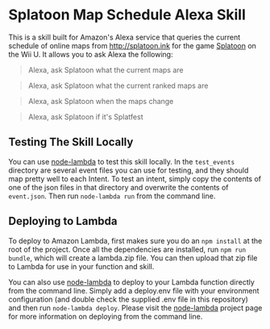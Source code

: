 # Splatoon Map Schedule Alexa Skill

This is a skill built for Amazon's Alexa service that queries the current schedule of online maps
from http://splatoon.ink for the game [Splatoon](http://splatoon.nintendo.com) on the Wii U.  It
allows you to ask Alexa the following:

> Alexa, ask Splatoon what the current maps are

> Alexa, ask Splatoon what the current ranked maps are

> Alexa, ask Splatoon when the maps change

> Alexa, ask Splatoon if it's Splatfest

## Testing The Skill Locally

You can use [node-lambda](https://github.com/motdotla/node-lambda) to test this skill locally. In
the `test_events` directory are several event files you can use for testing, and they should map
pretty well to each Intent. To test an intent, simply copy the contents of one of the json files in
that directory and overwrite the contents of `event.json`. Then run `node-lambda run` from the
command line.

## Deploying to Lambda

To deploy to Amazon Lambda, first makes sure you do an `npm install` at the root of the project.
Once all the dependencies are installed, run `npm run bundle`, which will create a lambda.zip file.
You can then upload that zip file to Lambda for use in your function and skill.

You can also use [node-lambda](https://github.com/motdotla/node-lambda) to deploy to your Lambda
function directly from the command line. Simply add a deploy.env file with your environment
configuration (and double check the supplied .env file in this repository) and then run
`node-lambda deploy`. Please visit the [node-lambda](https://github.com/motdotla/node-lambda)
project page for more information on deploying from the command line.
